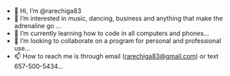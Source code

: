 - 👋 Hi, I’m @rarechiga83
- 👀 I’m interested in music, dancing, business and anything that make the adrenaline go ...
- 🌱 I’m currently learning how to code in all computers and phones...
- 💞️ I’m looking to collaborate on a program for personal and professional use...
- 📫 How to reach me is through email (rarechiga83@gmail.com) or text 657-500-5434...

<!---
rarechiga83/rarechiga83 is a ✨ special ✨ repository because its `README.md` (this file) appears on your GitHub profile.
You can click the Preview link to take a look at your changes.
--->
